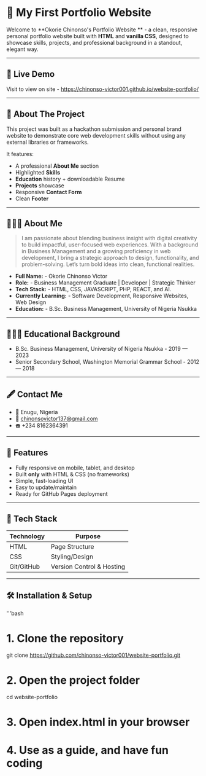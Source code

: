 # 🚀 My First Portfolio Website

Welcome to **Okorie Chinonso's Portfolio Website ** - a clean, responsive personal portfolio website built with **HTML** and **vanilla CSS**, designed to showcase skills, projects, and professional background in a standout, elegant way.

---
## 🚀 Live Demo

Visit to view on site - https://chinonso-victor001.github.io/website-portfolio/

---
## 🔹 About The Project

This project was built as a hackathon submission and personal brand website to demonstrate core web development skills without using any external libraries or frameworks.

It features:

- A professional **About Me** section
- Highlighted **Skills**
- **Education** history + downloadable Resume
- **Projects** showcase
- Responsive **Contact Form**
- Clean **Footer**

---

## 👨🏾‍🦱 About Me

> I am passionate about blending business insight with digital creativity to build impactful, user-focused web experiences. With a background in Business Management and a growing proficiency in web development, I bring a strategic approach to design, functionality, and problem-solving. Let’s turn bold ideas into clean, functional realities.

- **Full Name:** - Okorie Chinonso Victor
- **Role:** - Business Management Graduate | Developer | Strategic Thinker
- **Tech Stack:** - HTML, CSS, JAVASCRIPT, PHP, REACT, and AI.
- **Currently Learning:** - Software Development, Responsive Websites, Web Design
- **Education:** - B.Sc. Business Management, University of Nigeria Nsukka

---

## 👨🏾‍🎓 Educational Background 

- B.Sc. Business Management, University of Nigeria Nsukka                             -       2019 — 2023
- Senior Secondary School, Washington Memorial Grammar School                         -       2012 — 2018

---

## 🖋️ Contact Me

- 📌 Enugu, Nigeria 
- 📧 chinonsovictor137@gmail.com 
- ☎️ +234 8162364391

---

## 🎇 Features

- Fully responsive on mobile, tablet, and desktop
- Built **only** with HTML & CSS (no frameworks)
- Simple, fast-loading UI
- Easy to update/maintain
- Ready for GitHub Pages deployment

---

## 🔧 Tech Stack

| Technology | Purpose        |
|------------|-----------------
| HTML       | Page Structure |
| CSS        | Styling/Design |
| Git/GitHub  | Version Control & Hosting |

---

## 🛠 Installation & Setup

'''bash
# 1. Clone the repository
git clone https://github.com/chinonso-victor001/website-portfolio.git

# 2. Open the project folder 
cd website-portfolio

# 3. Open index.html in your browser

# 4. Use as a guide, and have fun coding



